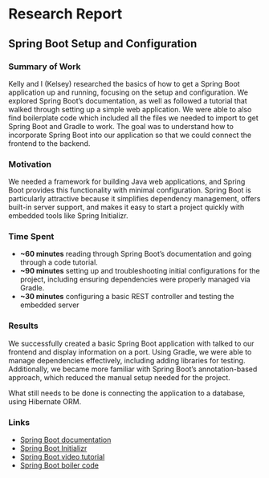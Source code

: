 # Research Report

## Spring Boot Setup and Configuration

### Summary of Work  
Kelly and I (Kelsey) researched the basics of how to get a Spring Boot application up and running, focusing on the setup and configuration. We explored Spring Boot’s documentation, as well as followed a tutorial that walked through setting up a simple web application. We were able to also find boilerplate code which included all the files we needed to import to get Spring Boot and Gradle to work. The goal was to understand how to incorporate Spring Boot into our application so that we could connect the frontend to the backend.

### Motivation  
We needed a framework for building Java web applications, and Spring Boot provides this functionality with minimal configuration. Spring Boot is particularly attractive because it simplifies dependency management, offers built-in server support, and makes it easy to start a project quickly with embedded tools like Spring Initializr.

### Time Spent  
- **~60 minutes** reading through Spring Boot’s documentation and going through a code tutorial.  
- **~90 minutes** setting up and troubleshooting initial configurations for the project, including ensuring dependencies were properly managed via Gradle.  
- **~30 minutes** configuring a basic REST controller and testing the embedded server   

### Results  
We successfully created a basic Spring Boot application with talked to our frontend and display information on a port. Using Gradle, we were able to manage dependencies effectively, including adding libraries for testing. Additionally, we became more familiar with Spring Boot’s annotation-based approach, which reduced the manual setup needed for the project.

What still needs to be done is connecting the application to a database, using Hibernate ORM.

### Links  
- [Spring Boot documentation](https://docs.spring.io/spring-boot/docs/current/reference/htmlsingle/)  
- [Spring Boot Initializr](https://start.spring.io/)  
- [Spring Boot video tutorial](https://www.youtube.com/watch?v=vtPkZShrvXQ)  
- [Spring Boot boiler code](https://spring.io/guides/gs/intellij-idea)

